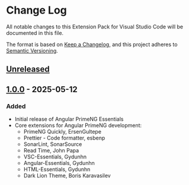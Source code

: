 # Change Log

All notable changes to this Extension Pack for Visual Studio Code will be documented in this file.

The format is based on [Keep a Changelog](https://keepachangelog.com/en/1.0.0/),
and this project adheres to [Semantic Versioning](https://semver.org/spec/v2.0.0.html).

## [Unreleased]

## [1.0.0] - 2025-05-12

### Added

* Initial release of Angular PrimeNG Essentials
* Core extensions for Angular PrimeNG development:
  * PrimeNG Quickly, ErsenGultepe
  * Prettier - Code formatter, esbenp
  * SonarLint, SonarSource
  * Read Time, John Papa
  * VSC-Essentials, Gydunhn
  * Angular-Essentials, Gydunhn
  * HTML-Essentials, Gydunhn
  * Dark Lion Theme, Boris Karavasilev

[Unreleased]: https://github.com/Gydunhn/Angular-PrimeNG-Essentials/tree/develop
[1.0.0]: https://github.com/Gydunhn/Angular-PrimeNG-Essentials/releases/tag/1.0.0
